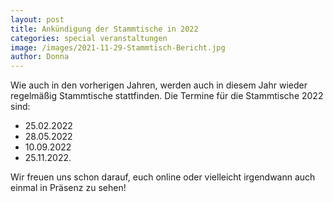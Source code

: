 ```yaml
---
layout: post
title: Ankündigung der Stammtische in 2022
categories: special veranstaltungen
image: /images/2021-11-29-Stammtisch-Bericht.jpg
author: Donna 
---
```

Wie auch in den vorherigen Jahren, werden auch in diesem Jahr wieder regelmäßig Stammtische stattfinden. 
Die Termine für die Stammtische 2022 sind:

- 25.02.2022
- 28.05.2022
- 10.09.2022
- 25.11.2022.

Wir freuen uns schon darauf, euch online oder vielleicht irgendwann auch einmal in Präsenz zu sehen! 
